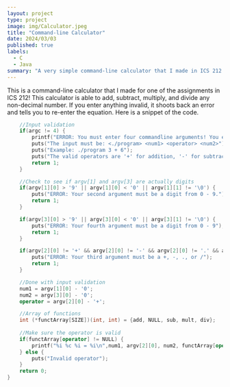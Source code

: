 ```yaml
---
layout: project
type: project
image: img/Calculator.jpeg
title: "Command-line Calculator"
date: 2024/03/03
published: true
labels:
  - C
  - Java
summary: "A very simple command-line calculator that I made in ICS 212."
---
```


This is a command-line calculator that I made for one of the assignments in ICS 212! This calculator is able to add, subtract, multiply, and divide any non-decimal number. If you enter anything invalid, it shoots back an error and tells you to re-enter the equation. Here is a snippet of the code.

```cpp
    //Input validation
    if(argc != 4) {
        printf("ERROR: You must enter four commandline arguments! You entered %i.\n", argc);
        puts("The input must be: <./program> <num1> <operator> <num2>");
        puts("Example: ./program 3 + 6");
        puts("The valid operators are '+' for addition, '-' for subtraction, '.' for multiplication, or '/' for  division.");
        return 1;
    }

    //Check to see if argv[1] and argv[3] are actually digits
    if(argv[1][0] > '9' || argv[1][0] < '0' || argv[1][1] != '\0') {
        puts("ERROR: Your second argument must be a digit from 0 - 9.");
        return 1;
    }

    if(argv[3][0] > '9' || argv[3][0] < '0' || argv[3][1] != '\0') {
        puts("ERROR: Your fourth argument must be a digit from 0 - 9");
        return 1;
    }

    if(argv[2][0] != '+' && argv[2][0] != '-' && argv[2][0] != '.' && argv[2][0] != '/' || argv[2][1] != '\0') {
        puts("ERROR: Your third argument must be a +, -, ., or /");
        return 1;
    }

    //Done with input validation
    num1 = argv[1][0] - '0';
    num2 = argv[3][0] - '0';
    operator = argv[2][0] - '+';

    //Array of functions
    int (*functArray[SIZE])(int, int) = {add, NULL, sub, mult, div};
 
    //Make sure the operator is valid
    if(functArray[operator] != NULL) {
        printf("%i %c %i = %i\n",num1, argv[2][0], num2, functArray[operator](num1, num2));
    } else {
        puts("Invalid operator");
    }    
    return 0;
}
```
